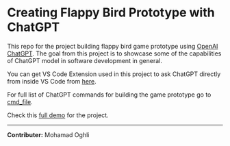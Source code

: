 # Creating Flappy Bird Prototype with ChatGPT

This repo for the project building flappy bird game prototype using [OpenAI ChatGPT](https://chat.openai.com/chat). The goal from this project is to showcase some of the capabilities of ChatGPT model in software development in general.

You can get VS Code Extension used in this project to ask ChatGPT directly from inside VS Code from [here](https://github.com/gencay/vscode-chatgpt).

For full list of ChatGPT commands for building the game prototype go to [cmd_file](https://github.com/mohammad-oghli/Flappy-Bird-ChatGPT/blob/e870f58abf6bf79b044b38e3bf500e3e4006c6b1/commands.md). 

Check this [full demo](https://youtu.be/ZGEgAYMtblk) for the project.

------------------------------------
**Contributer:** Mohamad Oghli